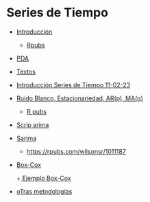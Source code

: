 
# Series de Tiempo


- <a href="https://github.com/Wilsonsr/Series-de-Tiempo/blob/main/CUADERNOS/presentacion%20(2).Rmd"> Introducción </a>
  + <a href="https ://rpubs.com/wilsonsr/1000235" > Rpubs </a>
  
- <a href="https://docs.google.com/document/d/1ziBsO86x10Afb4YpR3wqNuz3Y24n07SV/edit?usp=sharing&ouid=111401641962812428858&rtpof=true&sd=true"> PDA </a>

- <a href="https://drive.google.com/drive/folders/1L2boStZYPTN7j37Nw9tsnu6OKTwCze-g?usp=sharing"> Textos </a>

- <a href="https://github.com/Wilsonsr/Series-de-Tiempo/blob/main/CUADERNOS/Sesion1%20(2).Rmd"> Introducción Series de Tiempo 11-02-23 </a>

- <a href="https://github.com/Wilsonsr/Series-de-Tiempo/blob/main/CUADERNOS/sesion23.Rmd"> Ruido Blanco, Estacionariedad, AR(p), MA(q) </a>
  + <a href="https://rpubs.com/wilsonsr/1004719">  R pubs  </a>
  
- <a href="https://github.com/Wilsonsr/Series-de-Tiempo/blob/main/CUADERNOS/SCRIPT_SERIES%20DE%20TIEMPO.R"> Scrip arima  </a>

- <a href="https://github.com/Wilsonsr/Series-de-Tiempo/blob/main/CUADERNOS/SARIMA%20(1).Rmd"> Sarima  </a>

    + https://rpubs.com/wilsonsr/1011187

- <a href="https://github.com/Wilsonsr/Series-de-Tiempo/blob/main/CUADERNOS/boxcox.Rmd"> Box-Cox  </a>

  +<a href="https://github.com/Wilsonsr/Series-de-Tiempo/blob/main/CUADERNOS/Ejemplo%20Serie%20Gas%20(2).Rmd"> Ejemplo Box-Cox  </a>

- <a href="https://github.com/Wilsonsr/Series-de-Tiempo/blob/main/CUADERNOS/Alisamiento%20exponencial%20(2).Rmd"> oTras metodologías  </a> 
